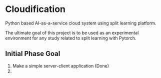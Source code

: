 # Cloudification
Python based AI-as-a-service cloud system using split learning platform.

The ultimate goal of this project is to be used as an experimental environment for any study related to split learning with Pytorch. 





## Initial Phase Goal

1. Make a simple server-client application (Done)
2. ​


